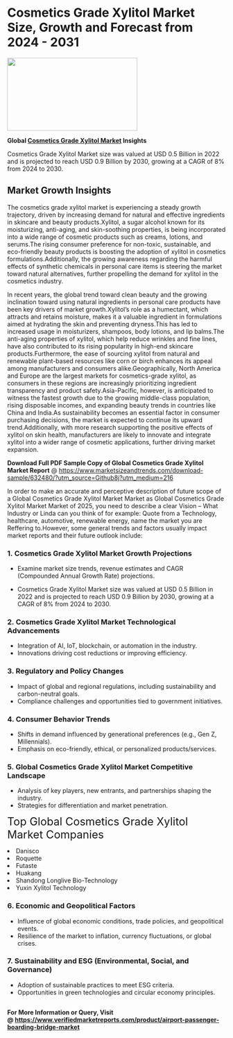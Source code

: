 <H1>Cosmetics Grade Xylitol Market Size, Growth and Forecast from 2024 - 2031</H1><img class="aligncenter size-medium wp-image-584254" src="https://thirdeyenews.in/wp-content/uploads/2024/09/Global-Market-Research-300x168.jpeg" alt="" width="300" height="168" /><p><strong>Global&nbsp;<a href="https://www.marketsizeandtrends.com/download-sample/632480/?utm_source=Github8j?utm_medium=216">Cosmetics Grade Xylitol Market</a> Insights</strong></p><p>Cosmetics Grade Xylitol Market size was valued at USD 0.5 Billion in 2022 and is projected to reach USD 0.9 Billion by 2030, growing at a CAGR of 8% from 2024 to 2030.</p><p><h2>Market Growth Insights</h2> <p>The cosmetics grade xylitol market is experiencing a steady growth trajectory, driven by increasing demand for natural and effective ingredients in skincare and beauty products.Xylitol, a sugar alcohol known for its moisturizing, anti-aging, and skin-soothing properties, is being incorporated into a wide range of cosmetic products such as creams, lotions, and serums.The rising consumer preference for non-toxic, sustainable, and eco-friendly beauty products is boosting the adoption of xylitol in cosmetics formulations.Additionally, the growing awareness regarding the harmful effects of synthetic chemicals in personal care items is steering the market toward natural alternatives, further propelling the demand for xylitol in the cosmetics industry.</p> <p>In recent years, the global trend toward clean beauty and the growing inclination toward using natural ingredients in personal care products have been key drivers of market growth.Xylitol’s role as a humectant, which attracts and retains moisture, makes it a valuable ingredient in formulations aimed at hydrating the skin and preventing dryness.This has led to increased usage in moisturizers, shampoos, body lotions, and lip balms.The anti-aging properties of xylitol, which help reduce wrinkles and fine lines, have also contributed to its rising popularity in high-end skincare products.Furthermore, the ease of sourcing xylitol from natural and renewable plant-based resources like corn or birch enhances its appeal among manufacturers and consumers alike.Geographically, North America and Europe are the largest markets for cosmetics-grade xylitol, as consumers in these regions are increasingly prioritizing ingredient transparency and product safety.Asia-Pacific, however, is anticipated to witness the fastest growth due to the growing middle-class population, rising disposable incomes, and expanding beauty trends in countries like China and India.As sustainability becomes an essential factor in consumer purchasing decisions, the market is expected to continue its upward trend.Additionally, with more research supporting the positive effects of xylitol on skin health, manufacturers are likely to innovate and integrate xylitol into a wider range of cosmetic applications, further driving market expansion.<p><span class=""><strong>Download Full PDF Sample Copy of Global Cosmetics Grade Xylitol Market Report</strong> @ <a href="https://www.marketsizeandtrends.com/download-sample/632480/?utm_source=Github8j?utm_medium=216" target="_blank">https://www.marketsizeandtrends.com/download-sample/632480/?utm_source=Github8j?utm_medium=216</a></span></p><p>In order to make an accurate and perceptive description of future scope of a Global&nbsp;Cosmetics Grade Xylitol Market Market as Global&nbsp;Cosmetics Grade Xylitol Market Market of 2025, you need to describe a clear Vision &ndash; What Industry or Linda can you think of for example: Quote from a Technology, healthcare, automotive, renewable energy, name the market you are Reffering to.However, some general trends and factors usually impact market reports and their future outlook include:</p><h3>1.&nbsp;<strong>Cosmetics Grade Xylitol Market Growth Projections</strong></h3><ul><li>Examine market size trends, revenue estimates and CAGR (Compounded Annual Growth Rate) projections.</li><li><p>Cosmetics Grade Xylitol Market size was valued at USD 0.5 Billion in 2022 and is projected to reach USD 0.9 Billion by 2030, growing at a CAGR of 8% from 2024 to 2030.</p></li></ul><h3>2.&nbsp;<strong>Cosmetics Grade Xylitol Market Technological Advancements</strong></h3><ul><li>Integration of AI, IoT, blockchain, or automation in the industry.</li><li>Innovations driving cost reductions or improving efficiency.</li></ul><h3>3.&nbsp;<strong>Regulatory and Policy Changes</strong></h3><ul><li>Impact of global and regional regulations, including sustainability and carbon-neutral goals.</li><li>Compliance challenges and opportunities tied to government initiatives.</li></ul><h3>4.&nbsp;<strong>Consumer Behavior Trends</strong></h3><ul><li>Shifts in demand influenced by generational preferences (e.g., Gen Z, Millennials).</li><li>Emphasis on eco-friendly, ethical, or personalized products/services.</li></ul><h3>5.&nbsp;<strong>Global Cosmetics Grade Xylitol Market Competitive Landscape</strong></h3><ul><li>Analysis of key players, new entrants, and partnerships shaping the industry.</li><li>Strategies for differentiation and market penetration.</li></ul><p data-pm-slice="1 1 []"><span style="color: inherit; font-family: inherit; font-size: 25px;">Top Global Cosmetics Grade Xylitol Market Companies</span></p><div class="" data-test-id=""><p><li>Danisco</li><li> Roquette</li><li> Futaste</li><li> Huakang</li><li> Shandong Longlive Bio-Technology</li><li> Yuxin Xylitol Technology</li></p></div><h3>6.&nbsp;<strong>Economic and Geopolitical Factors</strong></h3><ul><li>Influence of global economic conditions, trade policies, and geopolitical events.</li><li>Resilience of the market to inflation, currency fluctuations, or global crises.</li></ul><h3>7.&nbsp;<strong>Sustainability and ESG (Environmental, Social, and Governance)</strong></h3><ul><li>Adoption of sustainable practices to meet ESG criteria.</li><li>Opportunities in green technologies and circular economy principles.</li></ul><h2><strong style="font-size: 14px;">For More Information or Query, Visit @&nbsp;</strong><a style="background-color: #ffffff; font-size: 14px;" href="https://www.marketsizeandtrends.com/report/cosmetics-grade-xylitol-market/" target="_blank">https://www.verifiedmarketreports.com/product/airport-passenger-boarding-bridge-market</a></h2>